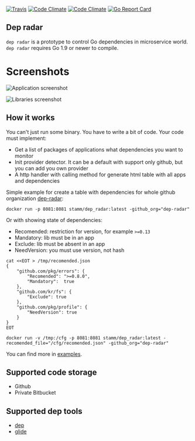 [![Travis](https://img.shields.io/travis/stamm/dep_radar.svg?style=flat-square)](https://travis-ci.org/stamm/dep_radar)
[![Code Climate](https://img.shields.io/codeclimate/github/stamm/dep_radar.svg?style=flat-square)](https://codeclimate.com/github/stamm/dep_radar)
[![Code Climate](https://img.shields.io/codeclimate/coverage/github/stamm/dep_radar.svg?style=flat-square)](https://codeclimate.com/github/stamm/dep_radar/coverage)
[![Go Report Card](https://goreportcard.com/badge/github.com/stamm/dep_radar)](https://goreportcard.com/report/github.com/stamm/dep_radar)

## Dep radar
`dep radar` is a prototype to control Go dependencies in microservice world.
`dep radar` requires Go 1.9 or newer to compile.

# Screenshots
![Application screenshot](https://github.com/stamm/dep_radar/raw/master/docs/apps.png)

![Libraries screenshot](https://github.com/stamm/dep_radar/raw/master/docs/libs.png)

## How it works
You can't just run some binary. You have to write a bit of code.
Your code must implement:
* Get a list of packages of applications what dependencies you want to monitor
* Init provider detector. It can be a default with support only github, but you can add you own provider
* A http handler with calling method for generate html table with all apps and dependencies

Simple example for create a table with dependencies for whole github organization [dep-radar](https://github.com/dep-radar):

`docker run -p 8081:8081 stamm/dep_radar:latest -github_org="dep-radar"`

Or with showing state of dependencies:

* Recomended: restriction for version, for example `>=0.13`
* Mandatory: lib must be in an app
* Exclude: lib must be absent in an app
* NeedVersion: you must use version, not hash


```
cat <<EOT > /tmp/recomended.json
{
	"github.com/pkg/errors": {
		"Recomended": ">=0.8.0",
		"Mandatory":  true
	},
	"github.com/kr/fs": {
		"Exclude": true
	},
	"github.com/pkg/profile": {
		"NeedVersion": true
	}
}
EOT
```

`docker run -v /tmp:/cfg -p 8081:8081 stamm/dep_radar:latest -recomended_file="/cfg/recomended.json" -github_org="dep-radar"`


You can find more in [examples](examples/).



## Supported code storage
* Github
* Private Bitbucket

## Supported dep tools
* [dep](https://github.com/golang/dep)
* [glide](https://github.com/Masterminds/glide)
